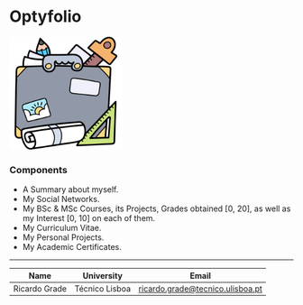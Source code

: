 # Optyfolio

<img src="src/assets/Images/Portfolio.png" alt="Opty-Portfolio-Icon" width="200">

### Components

- A Summary about myself.
- My Social Networks.
- My BSc & MSc Courses, its Projects, Grades obtained [0, 20], as well as my Interest [0, 10] on each of them.
- My Curriculum Vitae.
- My Personal Projects.
- My Academic Certificates.

---

| Name | University | Email |
| ---- | ---- | ---- |
| Ricardo Grade | Técnico Lisboa | ricardo.grade@tecnico.ulisboa.pt |
